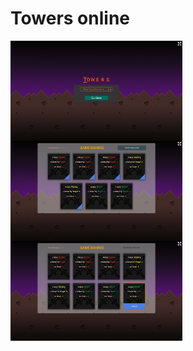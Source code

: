 # Towers online


<img src="https://raw.githubusercontent.com/Arman-Zohrabyan/Towers/master/preview/prev_1.png" width="275" height="160" align="left">
<img src="https://raw.githubusercontent.com/Arman-Zohrabyan/Towers/master/preview/prev_2.png" width="275" height="160" align="left">
<img src="https://raw.githubusercontent.com/Arman-Zohrabyan/Towers/master/preview/prev_3.png" width="275" height="160" align="left">
